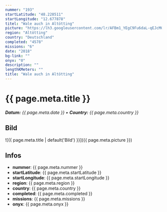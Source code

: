 ```yaml
---
nummer: "193"
startLatitude: "48.228511"
startLongitude: "12.677878"
titel: "Wale auch in Altötting"
picture: "https://lh3.googleusercontent.com/lr/AFBm1_YEgC9Fu6daL-qEJcMGerx4Qt9tI3eptRyfxvYyZbB87BKTFhxpMqyQ3ovtfMpbsj46q2kKPHhNLR94FYfOrGheIhgCieRxXoQUg9EdvPO52OSEm06s8dEHwrWIvc6ve9mq4EW6v1Fopb6PqB3queMZYX_hxI7tyn9D2Wi8mPTPo12dr3h_qD2zDJzT_NRZEKNHlGgNMnQORBL300GJcf4pqtseq8rHNJRSoMuQFzdVTxMma2mOMgU3PwCDEr9jPWVgJ15WLZTbDeeIOsKT_t84h6VvJHpIt4EK73oJaq5yyFanx6TNUZKIyteCxms54cDjaWyPiW9PWBrWp6_Fo5e5cQGTUpJ36rMNy0v9pRugYznhK90Oe8RjHt_y6NFLIM5IjNXJlDRMo1WMK3m3IIflt_do8X5U9QUpWS8glNbvYfwXrNv6e5cGHrho__wYMbda9oQTFkYyrFCzc3XzvkzNr0WHD6zuw8zBYQiHUMzRlexHzH4oEI8jJ8nCgexzCnbzm_EHRNNBrzvakWVMPDBTADuP_1215AqvslAy-98eTCBPSsfLDKesEjQPVHeN6npn3DmCSHqJzuGYUY1GxmvjGovM_zjcc4QT1Of7ykbEJ6B19_8QhhdtlRuqkaCEEIDH-KXYaYIvbGW_cLE52DQ0sxvx_r7ZWpjgz_Y9cZ9SCBeydhKFPuCOQuMDydCct_qzb4Yq4xKfXg6h3rw1lpWZe8h2QHTkDNKHnVRSV105pNbLe5XspMqJ-kEnBUIu_dk_6_obLqrTbyAJJ52WJpPmdFSvZm3DZ-PAzHZ15WZgvQUHcmiwVUMvXCbe4IFXn_UejNS8t4eiEGN5D8CjlMGjoPrgcYA"
region: "Altötting"
country: "Deutschland"
completed: "4578"
missions: "6"
date: "2018"
bg-link: ""
onyx: "0"
description: ""
lengthKMeters: ""
title: "Wale auch in Altötting"
---
```


# {{ page.meta.title }}
_**Datum:** {{ page.meta.date }} • **Country:** {{ page.meta.country }}_

## Bild
![{{ page.meta.title | default('Bild') }}]({{ page.meta.picture }})

## Infos
- **nummer**: {{ page.meta.nummer }}
- **startLatitude**: {{ page.meta.startLatitude }}
- **startLongitude**: {{ page.meta.startLongitude }}
- **region**: {{ page.meta.region }}
- **country**: {{ page.meta.country }}
- **completed**: {{ page.meta.completed }}
- **missions**: {{ page.meta.missions }}
- **onyx**: {{ page.meta.onyx }}

